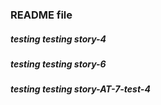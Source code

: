 ### README file 

##### testing testing story-4

##### testing testing story-6

##### testing testing story-AT-7-test-4
